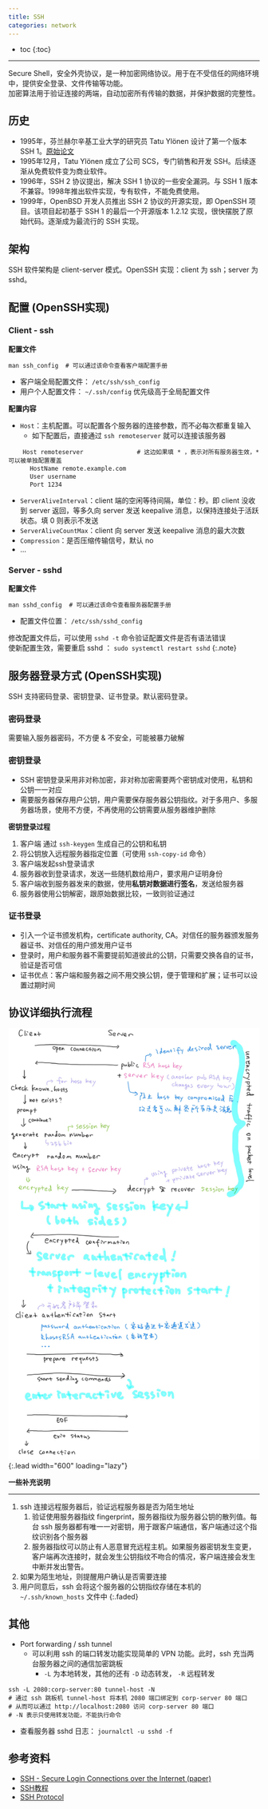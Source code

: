 ```yaml
---
title: SSH
categories: network
---
```


* toc
{:toc}


---

Secure Shell，安全外壳协议，是一种加密网络协议。用于在不受信任的网络环境中，提供安全登录、文件传输等功能。  
加密算法用于验证连接的两端，自动加密所有传输的数据，并保护数据的完整性。

## 历史

- 1995年，芬兰赫尔辛基工业大学的研究员 Tatu Ylönen 设计了第一个版本 SSH 1。[原始论文](https://www.usenix.org/legacy/publications/library/proceedings/sec96/full_papers/ylonen/index.html)
- 1995年12月，Tatu Ylönen 成立了公司 SCS，专门销售和开发 SSH。后续逐渐从免费软件变为商业软件。
- 1996年，SSH 2 协议提出，解决 SSH 1 协议的一些安全漏洞。与 SSH 1 版本不兼容。1998年推出软件实现，专有软件，不能免费使用。
- 1999年，OpenBSD 开发人员推出 SSH 2 协议的开源实现，即 OpenSSH 项目。该项目起初基于 SSH 1 的最后一个开源版本 1.2.12 实现，很快摆脱了原始代码。逐渐成为最流行的 SSH 实现。

## 架构

SSH 软件架构是 client-server 模式。OpenSSH 实现：client 为 ssh；server 为 sshd。

## 配置 (OpenSSH实现)

### Client - ssh

**配置文件**

```shell
man ssh_config  # 可以通过该命令查看客户端配置手册
```

- 客户端全局配置文件： `/etc/ssh/ssh_config`  
- 用户个人配置文件： `~/.ssh/config` 优先级高于全局配置文件

**配置内容**

- `Host`：主机配置。可以配置各个服务器的连接参数，而不必每次都重复输入
  - 如下配置后，直接通过 `ssh remoteserver` 就可以连接该服务器
```shell
    Host remoteserver               # 这边如果填 * ，表示对所有服务器生效，* 可以被单独配置覆盖
      HostName remote.example.com
      User username
      Port 1234
```

- `ServerAliveInterval`：client 端的空闲等待间隔，单位：秒。即 client 没收到 server 返回，等多久向 server 发送 keepalive 消息，以保持连接处于活跃状态。填 0 则表示不发送
- `ServerAliveCountMax`：client 向 server 发送 keepalive 消息的最大次数
- `Compression`：是否压缩传输信号，默认 no
- ...

### Server - sshd

**配置文件**

```shell
man sshd_config  # 可以通过该命令查看服务器配置手册
```

- 配置文件位置： `/etc/ssh/sshd_config`

修改配置文件后，可以使用 `sshd -t` 命令验证配置文件是否有语法错误  
使新配置生效，需要重启 sshd ： `sudo systemctl restart sshd`
{:.note}


## 服务器登录方式 (OpenSSH实现)

SSH 支持密码登录、密钥登录、证书登录。默认密码登录。

### 密码登录

需要输入服务器密码，不方便 & 不安全，可能被暴力破解

### 密钥登录

- SSH 密钥登录采用非对称加密，非对称加密需要两个密钥成对使用，私钥和公钥一一对应
- 需要服务器保存用户公钥，用户需要保存服务器公钥指纹。对于多用户、多服务器场景，使用不方便，不再使用的公钥需要从服务器维护删除

**密钥登录过程**

1. 客户端 通过 `ssh-keygen` 生成自己的公钥和私钥
2. 将公钥放入远程服务器指定位置（可使用 `ssh-copy-id` 命令）
3. 客户端发起ssh登录请求
4. 服务器收到登录请求，发送一些随机数给用户，要求用户证明身份
5. 客户端收到服务器发来的数据，使用**私钥对数据进行签名**，发送给服务器
6. 服务器使用公钥解密，跟原始数据比较，一致则验证通过

### 证书登录

- 引入一个证书颁发机构，certificate authority, CA。对信任的服务器颁发服务器证书、对信任的用户颁发用户证书
- 登录时，用户和服务器不需要提前知道彼此的公钥，只需要交换各自的证书，验证是否可信
- 证书优点：客户端和服务器之间不用交换公钥，便于管理和扩展；证书可以设置过期时间

## 协议详细执行流程

![Full-width image](/assets/images/ssh-connection-steps.jpeg){:.lead width="600" loading="lazy"}


**一些补充说明**

---

1. ssh 连接远程服务器后，验证远程服务器是否为陌生地址
   1. 验证使用服务器指纹 fingerprint，服务器指纹为服务器公钥的散列值。每台 ssh 服务器都有唯一一对密钥，用于跟客户端通信，客户端通过这个指纹识别各个服务器
   2. 服务器指纹可以防止有人恶意冒充远程主机。如果服务器密钥发生变更，客户端再次连接时，就会发生公钥指纹不吻合的情况，客户端连接会发生中断并发出警告。
2. 如果为陌生地址，则提醒用户确认是否需要连接
3. 用户同意后，ssh 会将这个服务器的公钥指纹存储在本机的 `~/.ssh/known_hosts` 文件中
{:.faded}

## 其他
- Port forwarding / ssh tunnel
  - 可以利用 ssh 的端口转发功能实现简单的 VPN 功能。此时，ssh 充当两台服务器之间的通信加密跳板
    - `-L` 为本地转发，其他的还有 `-D` 动态转发， `-R` 远程转发
```shell
ssh -L 2080:corp-server:80 tunnel-host -N
# 通过 ssh 跳板机 tunnel-host 将本机 2080 端口绑定到 corp-server 80 端口
# 从而可以通过 http://localhost:2080 访问 corp-server 80 端口
# -N 表示只使用转发功能，不能执行命令
```
- 查看服务器 sshd 日志： `journalctl -u sshd -f`


## 参考资料
- [SSH - Secure Login Connections over the Internet (paper)](https://www.usenix.org/legacy/publications/library/proceedings/sec96/full_papers/ylonen/index.html)
- [SSH教程](https://www.cainiaojc.com/ssh/ssh-index.html)
- [SSH Protocol](https://www.ssh.com/academy/ssh/protocol)